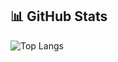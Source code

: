 ## 📊 GitHub Stats

![Top Langs](https://github-readme-stats.vercel.app/api/top-langs/?username=thayanaferreira&layout=compact&theme=material-palenight&hide=html,css)
